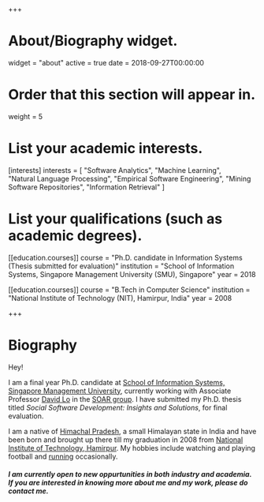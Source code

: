 +++
# About/Biography widget.
widget = "about"
active = true
date = 2018-09-27T00:00:00

# Order that this section will appear in.
weight = 5

# List your academic interests.
[interests]
  interests = [
     "Software Analytics",
     "Machine Learning",   
    "Natural Language Processing",
    "Empirical Software Engineering",
    "Mining Software Repositories",
    "Information Retrieval"
      ]

# List your qualifications (such as academic degrees).
[[education.courses]]
  course = "Ph.D. candidate in Information Systems (Thesis submitted for evaluation)"
  institution = "School of Information Systems, Singapore Management University (SMU), Singapore"
  year = 2018

[[education.courses]]
  course = "B.Tech in Computer Science"
  institution = "National Institute of Technology (NIT), Hamirpur, India"
  year = 2008
 
+++

# Biography

Hey!

I am a final year Ph.D. candidate at [School of Information Systems, Singapore Management University](https://sis.smu.edu.sg/), currently working with Associate Professor [David Lo](http://www.mysmu.edu/faculty/davidlo/) in the [SOAR group](https://soarsmu.github.io/). I have submitted my Ph.D. thesis titled *Social Software Development: Insights and Solutions*, for final evaluation.

I am a native of  [Himachal Pradesh](https://en.wikipedia.org/wiki/Himachal_Pradesh), a small Himalayan state in India and have been born and brought up there till my graduation in 2008 from  [National Institute of Technology, Hamirpur](http://nith.ac.in/). My hobbies include watching and playing football and [running](https://www.strava.com/athletes/18520965) occasionally.

##### I am currently open to new oppurtunities in both industry and academia. If you are interested in knowing more about me and my work, please do contact me. 